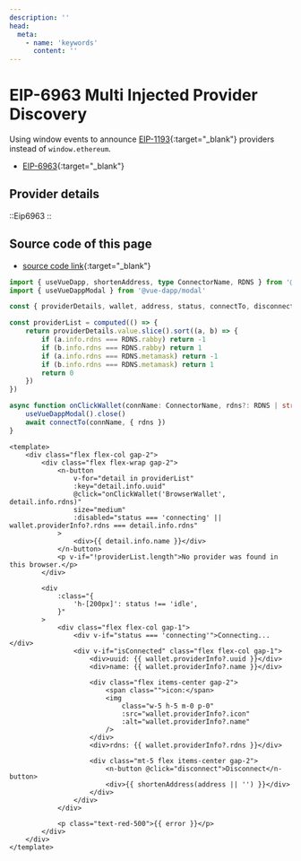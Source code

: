 ```yaml
---
description: ''
head:
  meta:
    - name: 'keywords'
      content: ''
---
```


# EIP-6963 Multi Injected Provider Discovery

Using window events to announce [EIP-1193](https://eips.ethereum.org/EIPS/eip-1193){:target="_blank"} providers instead of `window.ethereum`.


- [EIP-6963](https://eips.ethereum.org/EIPS/eip-6963){:target="_blank"}


## Provider details


::Eip6963
::


## Source code of this page

- [source code link](https://github.com/vu3th/vue-dapp/blob/main/app/components/content/Eip6963.client.vue){:target="_blank"}

```ts [setup script]
import { useVueDapp, shortenAddress, type ConnectorName, RDNS } from '@vue-dapp/core'
import { useVueDappModal } from '@vue-dapp/modal'

const { providerDetails, wallet, address, status, connectTo, disconnect, error, isConnected } = useVueDapp()

const providerList = computed(() => {
	return providerDetails.value.slice().sort((a, b) => {
		if (a.info.rdns === RDNS.rabby) return -1
		if (b.info.rdns === RDNS.rabby) return 1
		if (a.info.rdns === RDNS.metamask) return -1
		if (b.info.rdns === RDNS.metamask) return 1
		return 0
	})
})

async function onClickWallet(connName: ConnectorName, rdns?: RDNS | string) {
	useVueDappModal().close()
	await connectTo(connName, { rdns })
}
```

```vue [template]
<template>
	<div class="flex flex-col gap-2">
		<div class="flex flex-wrap gap-2">
			<n-button
				v-for="detail in providerList"
				:key="detail.info.uuid"
				@click="onClickWallet('BrowserWallet', detail.info.rdns)"
				size="medium"
				:disabled="status === 'connecting' || wallet.providerInfo?.rdns === detail.info.rdns"
			>
				<div>{{ detail.info.name }}</div>
			</n-button>
			<p v-if="!providerList.length">No provider was found in this browser.</p>
		</div>

		<div
			:class="{
				'h-[200px]': status !== 'idle',
			}"
		>
			<div class="flex flex-col gap-1">
				<div v-if="status === 'connecting'">Connecting...</div>
				<div v-if="isConnected" class="flex flex-col gap-1">
					<div>uuid: {{ wallet.providerInfo?.uuid }}</div>
					<div>name: {{ wallet.providerInfo?.name }}</div>

					<div class="flex items-center gap-2">
						<span class="">icon:</span>
						<img
							class="w-5 h-5 m-0 p-0"
							:src="wallet.providerInfo?.icon"
							:alt="wallet.providerInfo?.name"
						/>
					</div>
					<div>rdns: {{ wallet.providerInfo?.rdns }}</div>

					<div class="mt-5 flex items-center gap-2">
						<n-button @click="disconnect">Disconnect</n-button>
						<div>{{ shortenAddress(address || '') }}</div>
					</div>
				</div>
			</div>

			<p class="text-red-500">{{ error }}</p>
		</div>
	</div>
</template>
```
